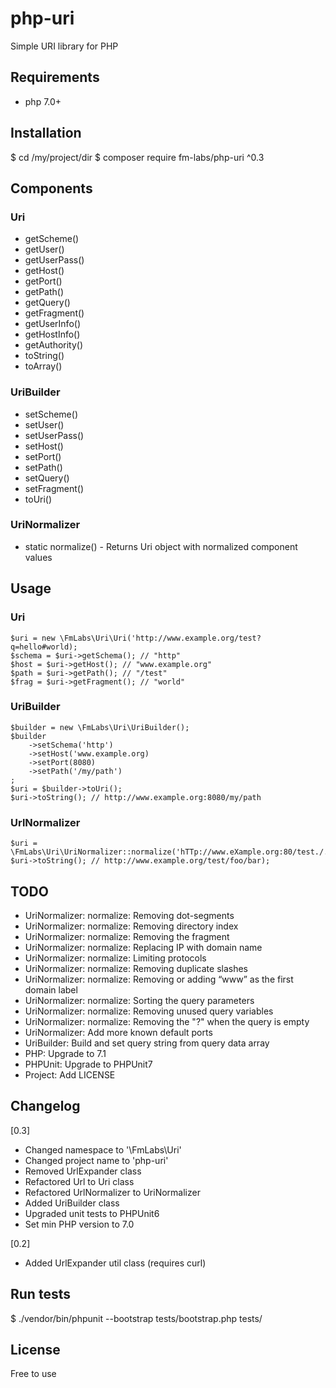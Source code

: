 # php-uri

Simple URI library for PHP


## Requirements

- php 7.0+

## Installation

 $ cd /my/project/dir
 $ composer require fm-labs/php-uri ^0.3

## Components

### Uri

- getScheme()
- getUser()
- getUserPass()
- getHost()
- getPort()
- getPath()
- getQuery()
- getFragment()
- getUserInfo()
- getHostInfo()
- getAuthority()
- toString()
- toArray()

### UriBuilder

- setScheme()
- setUser()
- setUserPass()
- setHost()
- setPort()
- setPath()
- setQuery()
- setFragment()
- toUri()

### UriNormalizer

- static normalize() - Returns Uri object with normalized component values


## Usage


### Uri

    $uri = new \FmLabs\Uri\Uri('http://www.example.org/test?q=hello#world);
    $schema = $uri->getSchema(); // "http"
    $host = $uri->getHost(); // "www.example.org"
    $path = $uri->getPath(); // "/test"
    $frag = $uri->getFragment(); // "world"


### UriBuilder

    $builder = new \FmLabs\Uri\UriBuilder();
    $builder
        ->setSchema('http')
        ->setHost('www.example.org)
        ->setPort(8080)
        ->setPath('/my/path')
    ;
    $uri = $builder->toUri();
    $uri->toString(); // http://www.example.org:8080/my/path

### UrlNormalizer

    $uri = \FmLabs\Uri\UriNormalizer::normalize('hTTp://www.eXample.org:80/test./../foo/../bar);
    $uri->toString(); // http://www.example.org/test/foo/bar);


## TODO

- UriNormalizer: normalize: Removing dot-segments
- UriNormalizer: normalize: Removing directory index
- UriNormalizer: normalize: Removing the fragment
- UriNormalizer: normalize: Replacing IP with domain name
- UriNormalizer: normalize: Limiting protocols
- UriNormalizer: normalize: Removing duplicate slashes
- UriNormalizer: normalize: Removing or adding “www” as the first domain label
- UriNormalizer: normalize: Sorting the query parameters
- UriNormalizer: normalize: Removing unused query variables
- UriNormalizer: normalize: Removing the "?" when the query is empty
- UriNormalizer: Add more known default ports
- UriBuilder: Build and set query string from query data array
- PHP: Upgrade to 7.1
- PHPUnit: Upgrade to PHPUnit7
- Project: Add LICENSE

## Changelog

[0.3]
- Changed namespace to '\FmLabs\Uri'
- Changed project name to 'php-uri'
- Removed UrlExpander class
- Refactored Url to Uri class
- Refactored UrlNormalizer to UriNormalizer
- Added UriBuilder class
- Upgraded unit tests to PHPUnit6
- Set min PHP version to 7.0

[0.2]
- Added UrlExpander util class (requires curl)

## Run tests

 $ ./vendor/bin/phpunit --bootstrap tests/bootstrap.php tests/

## License

Free to use



